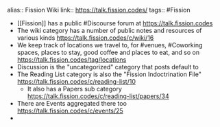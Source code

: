 ---
---

alias:: Fission Wiki
link:: https://talk.fission.codes/
tags:: #Fission

- [[Fission]] has a public #Discourse forum at https://talk.fission.codes
- The wiki category has a number of public notes and resources of various kinds https://talk.fission.codes/c/wiki/16
- We keep track of locations we travel to, for #venues, #Coworking spaces, places to stay, good coffee and places to eat, and so on https://talk.fission.codes/tag/locations
- Discussion is the "uncategorized" category that posts default to
- The Reading List category is also the "Fission Indoctrination File" https://talk.fission.codes/c/reading-list/10
	- It also has a Papers sub category https://talk.fission.codes/c/reading-list/papers/34
- There are Events aggregated there too https://talk.fission.codes/c/events/25
-